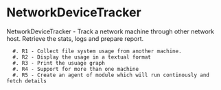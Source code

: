 # NetworkDeviceTracker
NetworkDeviceTracker - Track a network machine through other network host. Retrieve the stats, logs and prepare report. 

      #. R1 - Collect file system usage from another machine.
      #. R2 - Display the usage in a textual format
      #. R3 - Print the usuage graph
      #. R4 - Support for more than one machine
      #. R5 - Create an agent of module which will run continously and fetch details 


      
        

    
